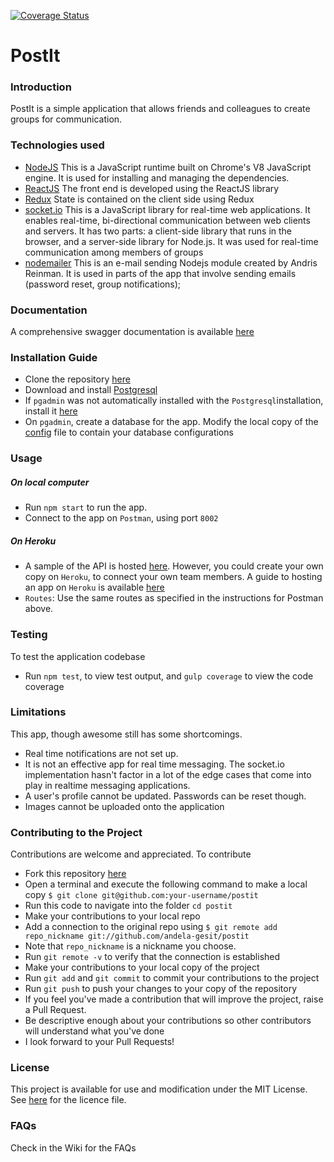 [![Coverage Status](https://coveralls.io/repos/github/victor4l/PostIt/badge.svg?branch=develop)](https://coveralls.io/github/victor4l/PostIt?branch=develop)

# PostIt

### Introduction 
PostIt is a simple application that allows friends and colleagues to create groups for communication. 

### Technologies used
* [NodeJS](https://nodejs.org/) This is a JavaScript runtime built on Chrome's V8 JavaScript engine. It is used for installing and managing the dependencies.
* [ReactJS](https://reactjs.org) The front end is developed using the ReactJS library
* [Redux](https://redux.org) State is contained on the client side using Redux
* [socket.io](https://socket.io) This is a JavaScript library for real-time web applications. It enables real-time, bi-directional communication between web clients and servers. It has two parts: a client-side library that runs in the browser, and a server-side library for Node.js. It was used for real-time communication among members of groups
* [nodemailer](https://nodemailer.com) This is an e-mail sending Nodejs module created by Andris Reinman. It is used in parts of the app that involve sending emails (password reset, group notifications);

### Documentation
A comprehensive swagger documentation is available [here](https://app.swaggerhub.com/apis/victor4l/post-it_application/1.0.0)

### Installation Guide
* Clone the repository [here](www.github.com/andela-gesit/postit)
* Download and install [Postgresql](https://www.postgresql.org/download/)
* If `pgadmin` was not automatically installed with the `Postgresql`installation, install it [here](https://www.pgadmin.org/)
* On `pgadmin`, create a database for the app. Modify the local copy of the [config](https://github.com/andela-gesit/PostIt/blob/develop/server/config/config.json) file to contain your database configurations

### Usage
##### On local computer 
* Run `npm start` to run the app.
* Connect to the app on `Postman`, using port `8002`
##### On Heroku
* A sample of the API is hosted [here](https://postit-api-victor.herokuapp.com/api). However, you could create your own copy on `Heroku`, to connect your own team members. A guide to hosting an app on 
`Heroku` is available [here](https://devcenter.heroku.com/articles/getting-started-with-nodejs#introduction)
* `Routes`: Use the same routes as specified in the instructions for Postman above.

### Testing
To test the application codebase
* Run `npm test`, to view test output, and `gulp coverage` to view the code coverage

### Limitations
This app, though awesome still has some shortcomings.
* Real time notifications are not set up.
* It is not an effective app for real time messaging. The socket.io implementation hasn't factor in a lot of the edge cases that come into play in realtime messaging applications.
* A user's profile cannot be updated. Passwords can be reset though.
* Images cannot be uploaded onto the application

### Contributing to the Project
Contributions are welcome and appreciated. To contribute
* Fork this repository [here](https://github.com/andela-gesit/postit)
* Open a terminal and execute the following command to make a local copy
`$ git clone git@github.com:your-username/postit`
* Run this code to navigate into the folder `cd postit`
* Make your contributions to your local repo
* Add a connection to the original repo using
`$ git remote add repo_nickname git://github.com/andela-gesit/postit`
* Note that `repo_nickname` is a nickname you choose.
* Run `git remote -v` to verify that the connection is established
* Make your contributions to your local copy of the project
* Run `git add` and `git commit` to commit your contributions to the project
* Run `git push` to push your changes to your copy of the repository
* If you feel you've made a contribution that will improve the project, raise a Pull Request.
* Be descriptive enough about your contributions so other contributors will understand what you've done
* I look forward to your Pull Requests!
### License
This project is available for use and modification under the MIT License. See [here](https://github.com/andela-gesit/PostIt/blob/add-license-1/LICENSE) for the licence file.
### FAQs
Check in the Wiki for the FAQs


